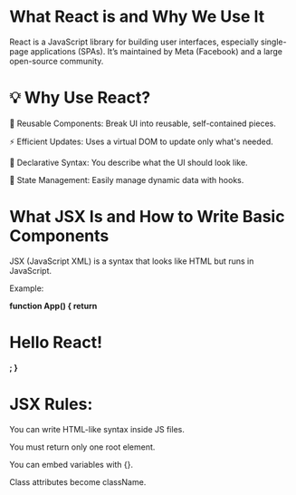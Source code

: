 # What React is and Why We Use It

React is a JavaScript library for building user interfaces, especially single-page applications (SPAs). It’s maintained by Meta (Facebook) and a large open-source community.

# 💡 Why Use React?

🔁 Reusable Components: Break UI into reusable, self-contained pieces.

⚡ Efficient Updates: Uses a virtual DOM to update only what's needed.

🔄 Declarative Syntax: You describe what the UI should look like.

🧠 State Management: Easily manage dynamic data with hooks.

# What JSX Is and How to Write Basic Components

JSX (JavaScript XML) is a syntax that looks like HTML but runs in JavaScript.

Example:

**function App() {
return <h1>Hello React!</h1>;
}**

# JSX Rules:

You can write HTML-like syntax inside JS files.

You must return only one root element.

You can embed variables with {}.

Class attributes become className.
